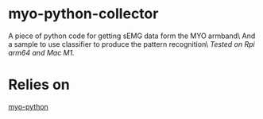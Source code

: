 # myo-python-collector
A piece of python code for getting sEMG data form the MYO armband\\
And a sample to use classifier to produce the pattern recognition\\
*Tested on Rpi arm64 and Mac M1.*

# Relies on
[myo-python](https://github.com/NiklasRosenstein/myo-python)
